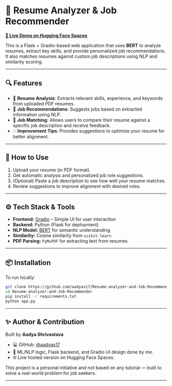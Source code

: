 # 🚀 Resume Analyzer & Job Recommender

[**🔗 Live Demo on Hugging Face Spaces**](https://huggingface.co/spaces/alien1713/Resume_analyzer)

This is a Flask + Gradio-based web application that uses **BERT** to analyze resumes, extract key skills, and provide personalized job recommendations. It also matches resumes against custom job descriptions using NLP and similarity scoring.

---

## 🔍 Features

* 📄 **Resume Analysis**: Extracts relevant skills, experience, and keywords from uploaded PDF resumes.
* 💼 **Job Recommendations**: Suggests jobs based on extracted information using NLP.
* 📝 **Job Matching**: Allows users to compare their resume against a specific job description and receive feedback.
* 💡 **Improvement Tips**: Provides suggestions to optimize your resume for better alignment.

---

## 📌 How to Use

1. Upload your resume (in PDF format).
2. Get automatic analysis and personalized job role suggestions.
3. (Optional) Paste a job description to see how well your resume matches.
4. Review suggestions to improve alignment with desired roles.

---

## ⚙️ Tech Stack & Tools

* **Frontend:** [Gradio](https://www.gradio.app/) – Simple UI for user interaction
* **Backend:** Python (Flask for deployment)
* **NLP Model:** [BERT](https://huggingface.co/models) for semantic understanding
* **Similarity:** Cosine similarity from `scikit-learn`
* **PDF Parsing:** `PyMuPDF` for extracting text from resumes

---

## 📦 Installation

To run locally:

```bash
git clone https://github.com/aadyas17/Resume-analyzer-and-Job-Recommender.git
cd Resume-analyzer-and-Job-Recommender
pip install -r requirements.txt
python app.py
```

---

## ✨ Author & Contribution

Built by **Aadya Shrivastava**

* 💻 GitHub: [@aadyas17](https://github.com/aadyas17)
* 🤖 ML/NLP logic, Flask backend, and Gradio UI design done by me.
* 🌐 Live hosted version on Hugging Face Spaces.

This project is a personal initiative and not based on any tutorial — built to solve a real-world problem for job seekers.

---


